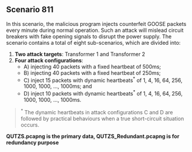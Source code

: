 ## Scenario 811
In this scenario, the malicious program injects counterfeit GOOSE packets every minute during normal operation. Such an attack will mislead circuit breakers with fake opening signals to disrupt the power supply. The scenario contains a total of eight sub-scenarios, which are divided into:
1. **Two attack targets**: Transformer 1 and Transformer 2
2. **Four attack configurations**:
   - A) injecting 40 packets with a fixed heartbeat of 500ms;
   - B) injecting 40 packets with a fixed heartbeat of 250ms;
   - C) inject 15 packets with dynamic heartbeats<sup>*</sup> of 1, 4, 16, 64, 256, 1000, 1000, ..., 1000ms; and
   - D) inject 10 packets with dynamic heartbeats<sup>*</sup> of 1, 4, 16, 64, 256, 1000, 1000, ..., 1000ms.

> <sup>*</sup> The dynamic heartbeats in attack configurations C and D are followed by practical behaviours when a true short-circuit situation occurs.

**QUTZS.pcapng is the primary data, QUTZS_Redundant.pcapng is for redundancy purpose**
